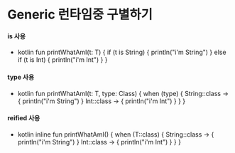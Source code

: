# Generic 런타임중 구별하기
#### is 사용
* kotlin
  fun <T> printWhatAmI(t: T) {
        if (t is String) {
            println("i'm String")
        } else if (t is Int) {
            println("i'm Int")
        }
  }
 
#### type 사용
* kotlin
  fun <T> printWhatAmI(t: T, type: Class<T>) {
        when (type) {
            String::class -> {
                println("i'm String") 
            }
            Int::class -> {
                println("i'm Int")
            }
        }
  }

#### reified 사용
* kotlin
  inline fun <reified T> printWhatAmI() {
        when (T::class) {
            String::class -> {
                println("i'm String")
            }
            Int::class -> {
                println("i'm Int")
            }
        }
  }
